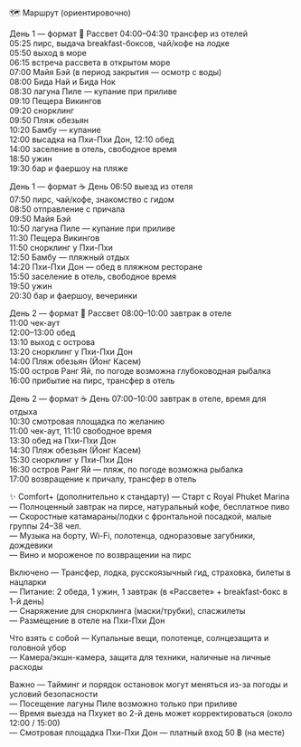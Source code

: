 🗺️ Маршрут (ориентировочно)

День 1 — формат 🌅 Рассвет
04:00–04:30 трансфер из отелей  
05:25 пирс, выдача breakfast-боксов, чай/кофе на лодке  
05:50 выход в море  
06:15 встреча рассвета в открытом море  
07:00 Майя Бэй (в период закрытия — осмотр с воды)  
08:00 Бида Най и Бида Нок  
08:30 лагуна Пиле — купание при приливе  
09:10 Пещера Викингов  
09:20 снорклинг  
09:50 Пляж обезьян  
10:20 Бамбу — купание  
12:00 высадка на Пхи-Пхи Дон, 12:10 обед  
14:00 заселение в отель, свободное время  
18:50 ужин  
19:30 бар и фаершоу на пляже

День 1 — формат ☕ День
06:50 выезд из отеля  
07:50 пирс, чай/кофе, знакомство с гидом  
08:50 отправление с причала  
09:50 Майя Бэй  
10:50 лагуна Пиле — купание при приливе  
11:30 Пещера Викингов  
11:50 снорклинг у Пхи-Пхи  
12:50 Бамбу — пляжный отдых  
14:20 Пхи-Пхи Дон — обед в пляжном ресторане  
15:50 заселение в отель, свободное время  
19:50 ужин  
20:30 бар и фаершоу, вечеринки

День 2 — формат 🌅 Рассвет
08:00–10:00 завтрак в отеле  
11:00 чек-аут  
12:00–13:00 обед  
13:10 выход с острова  
13:20 снорклинг у Пхи-Пхи Дон  
14:00 Пляж обезьян (Йонг Касем)  
15:00 остров Ранг Яй, по погоде возможна глубоководная рыбалка  
16:00 прибытие на пирс, трансфер в отель

День 2 — формат ☕ День
07:00–10:00 завтрак в отеле, время для отдыха  
10:30 смотровая площадка по желанию  
11:00 чек-аут, 11:10 свободное время  
13:30 обед на Пхи-Пхи Дон  
14:30 Пляж обезьян (Йонг Касем)  
15:30 снорклинг у Пхи-Пхи Дон  
16:30 остров Ранг Яй — пляж, по погоде возможна рыбалка  
17:00 возвращение к причалу, трансфер в отель

✨ Comfort+ (дополнительно к стандарту)
— Старт с Royal Phuket Marina  
— Полноценный завтрак на пирсе, натуральный кофе, бесплатное пиво  
— Скоростные катамараны/лодки с фронтальной посадкой, малые группы 24–38 чел.  
— Музыка на борту, Wi-Fi, полотенца, одноразовые загубники, дождевики  
— Вино и мороженое по возвращении на пирс

Включено
— Трансфер, лодка, русскоязычный гид, страховка, билеты в нацпарки  
— Питание: 2 обеда, 1 ужин, 1 завтрак (в «Рассвете» + breakfast-бокс в 1-й день)  
— Снаряжение для снорклинга (маски/трубки), спасжилеты  
— Размещение в отеле на Пхи-Пхи Дон

Что взять с собой
— Купальные вещи, полотенце, солнцезащита и головной убор  
— Камера/экшн-камера, защита для техники, наличные на личные расходы

Важно
— Тайминг и порядок остановок могут меняться из-за погоды и условий безопасности  
— Посещение лагуны Пиле возможно только при приливе  
— Время выезда на Пхукет во 2-й день может корректироваться (около 12:00 / 15:00)  
— Смотровая площадка Пхи-Пхи Дон — платный вход 50 ฿ (на месте)
